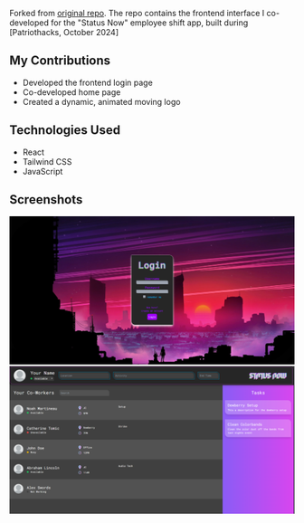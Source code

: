 Forked from [original repo](https://github.com/sp-ec/patriothacks-2024).
The repo contains the frontend interface I co-developed for the "Status Now" employee shift app, built during [Patriothacks, October 2024]

## My Contributions
- Developed the frontend login page
- Co-developed home page
- Created a dynamic, animated moving logo

## Technologies Used
- React
- Tailwind CSS
- JavaScript

## Screenshots
![Login Page Screenshot](demo/status_now_login.png)
![Home Page Screenshot](demo/status_now_homepage.png)
